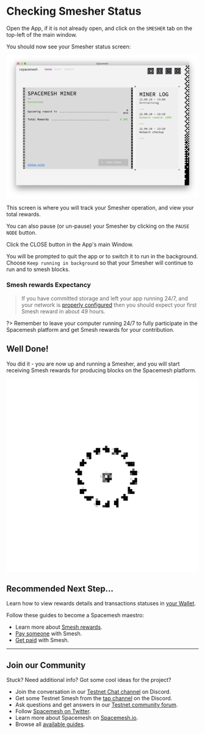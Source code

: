 # Checking Smesher Status

Open the App, if it is not already open, and click on the `SMESHER` tab on the top-left of the main window.

You should now see your Smesher status screen:

![](../images/v1.0/miner_running.png)

This screen is where you will track your Smesher operation, and view your total rewards.

You can also pause (or un-pause) your Smesher by clicking on the `PAUSE NODE` button.


Click the CLOSE button in the App's main Window.

You will be prompted to quit the app or to switch it to run in the background. Choose `Keep running in background` so that your Smesher will continue to run and to smesh blocks.

### Smesh rewards Expectancy

> If you have committed storage and left your app running 24/7, and your network is [properly configured](../netconfig.md) then you should expect your first Smesh reward in about 49 hours.

?> Remember to leave your computer running 24/7 to fully participate in the Spacemesh platform and get Smesh rewards for your contribution.

## Well Done!

You did it - you are now up and running a Smesher, and you will start receiving Smesh rewards for producing blocks on the Spacemesh platform.

![](../images/fireworks.gif)

## Recommended Next Step...

Learn how to view rewards details and transactions statuses in [your Wallet](wallet_logs.md).

Follow these guides to become a Spacemesh maestro:

- Learn more about [Smesh rewards](../rewards.md).
- [Pay someone](send_coin.md) with Smesh.
- [Get paid](get_coin.md) with Smesh.

---
## Join our Community
Stuck? Need additional info? Got some cool ideas for the project?
- Join the conversation in our [Testnet  Chat channel](https://discord.gg/Mf8T4Db) on Discord.
- Get some Testnet Smesh from the [tap channel](https://discord.gg/ASpy52C) on the Discord.
- Ask questions and get answers in our [Testnet community forum](https://community.spacemesh.io/c/testnet).
- Follow [Spacemesh on Twitter](https://twitter.com/teamspacemesh).
- Learn more about Spacemesh on [Spacemesh.io](https://spacemesh.io).
- Browse all [available guides](../all.md).

